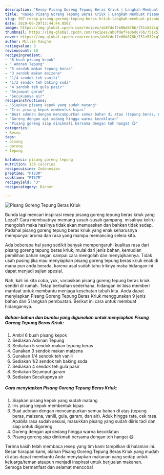 ```yaml
---
description: "Resep Pisang Goreng Tepung Beras Kriuk | Langkah Membuat Pisang Goreng Tepung Beras Kriuk Yang Menggugah Selera"
title: "Resep Pisang Goreng Tepung Beras Kriuk | Langkah Membuat Pisang Goreng Tepung Beras Kriuk Yang Menggugah Selera"
slug: 507-resep-pisang-goreng-tepung-beras-kriuk-langkah-membuat-pisang-goreng-tepung-beras-kriuk-yang-menggugah-selera
date: 2020-06-29T13:44:44.850Z
image: https://img-global.cpcdn.com/recipes/ab8fdef7e06d876b/751x532cq70/pisang-goreng-tepung-beras-kriuk-foto-resep-utama.jpg
thumbnail: https://img-global.cpcdn.com/recipes/ab8fdef7e06d876b/751x532cq70/pisang-goreng-tepung-beras-kriuk-foto-resep-utama.jpg
cover: https://img-global.cpcdn.com/recipes/ab8fdef7e06d876b/751x532cq70/pisang-goreng-tepung-beras-kriuk-foto-resep-utama.jpg
author: Millie Vaughn
ratingvalue: 3
reviewcount: 10
recipeingredient:
- "6 buah pisang kepok"
- " Adonan Tepung"
- "5 sendok makan tepung beras"
- "3 sendok makan maizena"
- "1/4 sendok teh vanili"
- "1/2 sendok teh baking soda"
- "4 sendok teh gula pasir"
- "Sejumput garam"
- "Secukupnya air"
recipeinstructions:
- "Siapkan pisang kepok yang sudah matang"
- "Iris pisang kepok membentuk kipas"
- "Buat adonan dengan mencampurkan semua bahan di atas (tepung beras, maizena, vanili, gula, garam, dan air). Aduk hingga rata, cek rasa. Apabila rasa sudah sesuai, masukkan pisang yang sudah diiris tadi dan siap untuk digoreng"
- "Goreng dengan api sedang hingga warna kecoklatan"
- "Pisang goreng siap dinikmati bersama dengan teh hangat 😋"
categories:
- Resep
tags:
- pisang
- goreng
- tepung

katakunci: pisang goreng tepung 
nutrition: 138 calories
recipecuisine: Indonesian
preptime: "PT23M"
cooktime: "PT57M"
recipeyield: "3"
recipecategory: Dinner

---
```



![Pisang Goreng Tepung Beras Kriuk](https://img-global.cpcdn.com/recipes/ab8fdef7e06d876b/751x532cq70/pisang-goreng-tepung-beras-kriuk-foto-resep-utama.jpg)

Bunda lagi mencari inspirasi resep pisang goreng tepung beras kriuk yang Lezat? Cara membuatnya memang susah-susah gampang. misalnya keliru mengolah maka hasilnya tidak akan memuaskan dan bahkan tidak sedap. Padahal pisang goreng tepung beras kriuk yang enak seharusnya mempunyai aroma dan rasa yang mampu memancing selera kita.

Ada beberapa hal yang sedikit banyak mempengaruhi kualitas rasa dari pisang goreng tepung beras kriuk, mulai dari jenis bahan, kemudian pemilihan bahan segar, sampai cara mengolah dan menyajikannya. Tidak usah pusing jika mau menyiapkan pisang goreng tepung beras kriuk enak di mana pun anda berada, karena asal sudah tahu triknya maka hidangan ini dapat menjadi sajian spesial.




Nah, kali ini kita coba, yuk, variasikan pisang goreng tepung beras kriuk sendiri di rumah. Tetap berbahan sederhana, hidangan ini bisa memberi manfaat untuk membantu menjaga kesehatan tubuh kita. Anda dapat menyiapkan Pisang Goreng Tepung Beras Kriuk menggunakan 9 jenis bahan dan 5 langkah pembuatan. Berikut ini cara untuk membuat hidangannya.

<!--inarticleads1-->

##### Bahan-bahan dan bumbu yang digunakan untuk menyiapkan Pisang Goreng Tepung Beras Kriuk:

1. Ambil 6 buah pisang kepok
1. Sediakan  Adonan Tepung
1. Sediakan 5 sendok makan tepung beras
1. Gunakan 3 sendok makan maizena
1. Gunakan 1/4 sendok teh vanili
1. Sediakan 1/2 sendok teh baking soda
1. Sediakan 4 sendok teh gula pasir
1. Sediakan Sejumput garam
1. Sediakan Secukupnya air




<!--inarticleads2-->

##### Cara menyiapkan Pisang Goreng Tepung Beras Kriuk:

1. Siapkan pisang kepok yang sudah matang
1. Iris pisang kepok membentuk kipas
1. Buat adonan dengan mencampurkan semua bahan di atas (tepung beras, maizena, vanili, gula, garam, dan air). Aduk hingga rata, cek rasa. Apabila rasa sudah sesuai, masukkan pisang yang sudah diiris tadi dan siap untuk digoreng
1. Goreng dengan api sedang hingga warna kecoklatan
1. Pisang goreng siap dinikmati bersama dengan teh hangat 😋




Terima kasih telah membaca resep yang tim kami tampilkan di halaman ini. Besar harapan kami, olahan Pisang Goreng Tepung Beras Kriuk yang mudah di atas dapat membantu Anda menyiapkan makanan yang sedap untuk keluarga/teman ataupun menjadi inspirasi untuk berjualan makanan. Semoga bermanfaat dan selamat mencoba!
